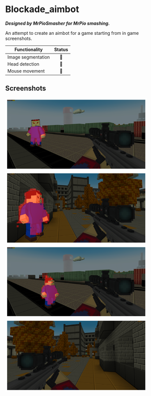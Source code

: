 # Blockade_aimbot
***Designed by MrPioSmasher for MrPio smashing.***  
   
An attempt to create an aimbot for a game starting from in game screenshots.

| Functionality                | Status |
| -----------------------------|:------:|
| Image segmentation           |   🔲    |
| Head detection               |   🔳    |
| Mouse movement               |   🔳    |

## Screenshots
<div>
<img src="imgs/GitHub_images/img3.png" width="450rem">
<img src="imgs/GitHub_images/img1.png" width="450rem">
<img src="imgs/GitHub_images/img4.png" width="450rem">
<img src="imgs/GitHub_images/img2.png" width="450rem">
</div>
